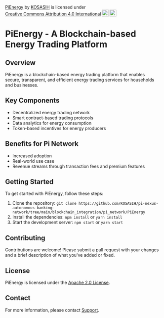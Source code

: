 <p xmlns:cc="http://creativecommons.org/ns#" xmlns:dct="http://purl.org/dc/terms/"><a property="dct:title" rel="cc:attributionURL" href="https://github.com/KOSASIH/pi-nexus-autonomous-banking-network/tree/main/blockchain_integration/pi_network/PiEnergy">PiEnergy</a> by <a rel="cc:attributionURL dct:creator" property="cc:attributionName" href="https://www.linkedin.com/in/kosasih-81b46b5a">KOSASIH</a> is licensed under <a href="https://creativecommons.org/licenses/by/4.0/?ref=chooser-v1" target="_blank" rel="license noopener noreferrer" style="display:inline-block;">Creative Commons Attribution 4.0 International<img style="height:22px!important;margin-left:3px;vertical-align:text-bottom;" src="https://mirrors.creativecommons.org/presskit/icons/cc.svg?ref=chooser-v1" alt=""><img style="height:22px!important;margin-left:3px;vertical-align:text-bottom;" src="https://mirrors.creativecommons.org/presskit/icons/by.svg?ref=chooser-v1" alt=""></a></p>

# PiEnergy - A Blockchain-based Energy Trading Platform

## Overview

PiEnergy is a blockchain-based energy trading platform that enables secure, transparent, and efficient energy trading services for households and businesses.

## Key Components

* Decentralized energy trading network
* Smart contract-based trading protocols
* Data analytics for energy consumption
* Token-based incentives for energy producers

## Benefits for Pi Network

* Increased adoption
* Real-world use case
* Revenue streams through transaction fees and premium features

## Getting Started

To get started with PiEnergy, follow these steps:

1. Clone the repository: `git clone https://github.com/KOSASIH/pi-nexus-autonomous-banking-network/tree/main/blockchain_integration/pi_network/PiEnergy`
2. Install the dependencies: `npm install` or `yarn install`
3. Start the development server: `npm start` or `yarn start`

## Contributing

Contributions are welcome! Please submit a pull request with your changes and a brief description of what you've added or fixed.

## License

PiEnergy is licensed under the [Apache 2.0 License](https://opensource.org/licenses/Apache-2.0).

## Contact

For more information, please contact [Support](support@pienergy.com).
